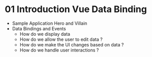 # 01 Introduction Vue Data Binding
-   Sample Application Hero and Villain
-   Data Bindings and Events
    - How do we display data
    - How do we allow the user to edit data ?
    - How do we make the UI changes based on data ?
    - How do we handle user interactions ?